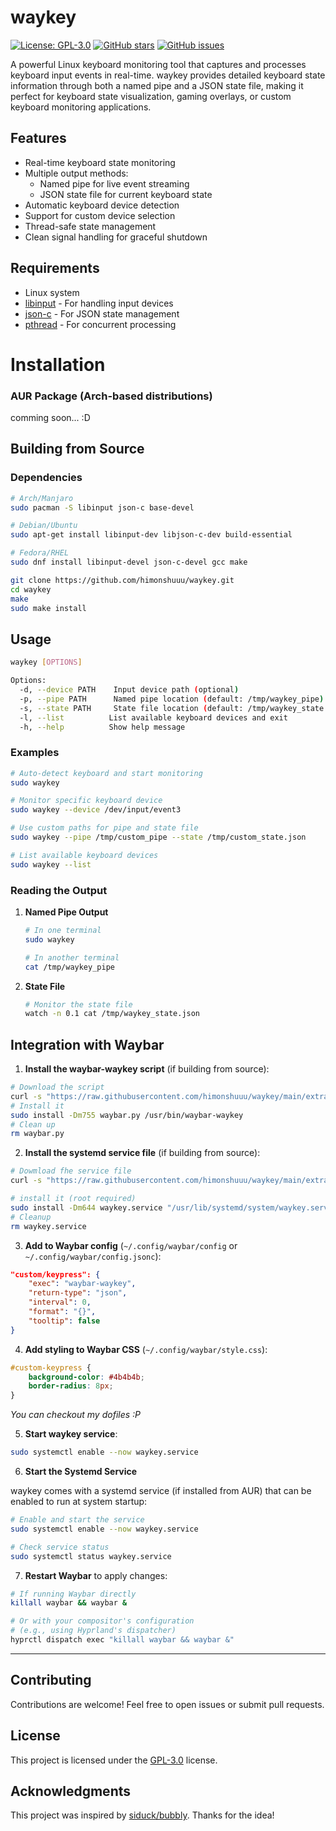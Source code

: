 # waykey

[![License: GPL-3.0](https://img.shields.io/badge/License-GPL%20v3-blue.svg)](https://www.gnu.org/licenses/gpl-3.0)
[![GitHub stars](https://img.shields.io/github/stars/himonshuuu/waykey.svg)](https://github.com/himonshuuu/waykey/stargazers)
[![GitHub issues](https://img.shields.io/github/issues/himonshuuu/waykey.svg)](https://github.com/himonshuuu/waykey/issues)

A powerful Linux keyboard monitoring tool that captures and processes keyboard input events in real-time. waykey provides detailed keyboard state information through both a named pipe and a JSON state file, making it perfect for keyboard state visualization, gaming overlays, or custom keyboard monitoring applications.

## Features

- Real-time keyboard state monitoring
- Multiple output methods:
  - Named pipe for live event streaming
  - JSON state file for current keyboard state
- Automatic keyboard device detection
- Support for custom device selection
- Thread-safe state management
- Clean signal handling for graceful shutdown

## Requirements

- Linux system
- [libinput](https://wayland.freedesktop.org/libinput/doc/latest/) - For handling input devices
- [json-c](https://json-c.github.io/json-c/json-c-0.16/doc/html/index.html) - For JSON state management
- [pthread](https://man7.org/linux/man-pages/man7/pthreads.7.html) - For concurrent processing






# Installation



### AUR Package (Arch-based distributions)
comming soon... :D



## Building from Source

### Dependencies
```bash
# Arch/Manjaro
sudo pacman -S libinput json-c base-devel

# Debian/Ubuntu
sudo apt-get install libinput-dev libjson-c-dev build-essential

# Fedora/RHEL
sudo dnf install libinput-devel json-c-devel gcc make
```

```bash
git clone https://github.com/himonshuuu/waykey.git
cd waykey
make
sudo make install
```

## Usage

```bash
waykey [OPTIONS]

Options:
  -d, --device PATH    Input device path (optional)
  -p, --pipe PATH      Named pipe location (default: /tmp/waykey_pipe)
  -s, --state PATH     State file location (default: /tmp/waykey_state.json)
  -l, --list          List available keyboard devices and exit
  -h, --help          Show help message
```

### Examples

```bash
# Auto-detect keyboard and start monitoring
sudo waykey

# Monitor specific keyboard device
sudo waykey --device /dev/input/event3

# Use custom paths for pipe and state file
sudo waykey --pipe /tmp/custom_pipe --state /tmp/custom_state.json

# List available keyboard devices
sudo waykey --list
```

### Reading the Output

1. **Named Pipe Output**
   ```bash
   # In one terminal
   sudo waykey
   
   # In another terminal
   cat /tmp/waykey_pipe
   ```

2. **State File**

   ```bash
   # Monitor the state file
   watch -n 0.1 cat /tmp/waykey_state.json
   ```

## Integration with Waybar

1. **Install the waybar-waykey script** (if building from source):

```bash
# Download the script
curl -s "https://raw.githubusercontent.com/himonshuuu/waykey/main/extra/waybar.py" -o waybar.py
# Install it
sudo install -Dm755 waybar.py /usr/bin/waybar-waykey
# Clean up
rm waybar.py
```

2. **Install the systemd service file** (if building from source):
```bash
# Dowmload fhe service file
curl -s "https://raw.githubusercontent.com/himonshuuu/waykey/main/extra/waykey.service" -o waykey.service

# install it (root required)
sudo install -Dm644 waykey.service "/usr/lib/systemd/system/waykey.service"
# Cleanup
rm waykey.service
```


3. **Add to Waybar config** (`~/.config/waybar/config` or `~/.config/waybar/config.jsonc`):

```json
"custom/keypress": {
    "exec": "waybar-waykey",
    "return-type": "json",
    "interval": 0,
    "format": "{}",
    "tooltip": false
}
```

4. **Add styling to Waybar CSS** (`~/.config/waybar/style.css`):
```css
#custom-keypress {
    background-color: #4b4b4b;
    border-radius: 8px;
}
```
*You can checkout my dofiles :P*

5. **Start waykey service**:

```bash
sudo systemctl enable --now waykey.service
```

6. **Start the Systemd Service**

waykey comes with a systemd service (if installed from AUR) that can be enabled to run at system startup:

```bash
# Enable and start the service
sudo systemctl enable --now waykey.service

# Check service status
sudo systemctl status waykey.service
```
7. **Restart Waybar** to apply changes:

```bash
# If running Waybar directly
killall waybar && waybar &

# Or with your compositor's configuration
# (e.g., using Hyprland's dispatcher)
hyprctl dispatch exec "killall waybar && waybar &"
```

--- 

## Contributing

Contributions are welcome! Feel free to open issues or submit pull requests.

## License

This project is licensed under the [GPL-3.0](LICENSE) license.

## Acknowledgments

This project was inspired by [siduck/bubbly](https://github.com/siduck/bubbly). Thanks for the idea!